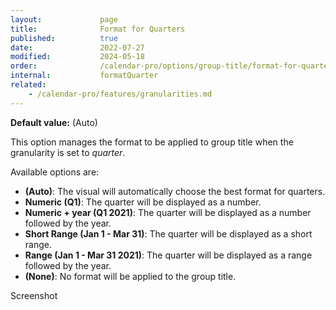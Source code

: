```yaml
---
layout:             page
title:              Format for Quarters
published:          true
date:               2022-07-27
modified:           2024-05-18
order:              /calendar-pro/options/group-title/format-for-quarters
internal:           formatQuarter
related:
    - /calendar-pro/features/granularities.md
---
```

**Default value:** (Auto)

This option manages the format to be applied to group title when the granularity is set to *quarter*.

Available options are:
- **(Auto)**: The visual will automatically choose the best format for quarters.
- **Numeric (Q1)**: The quarter will be displayed as a number.
- **Numeric + year (Q1 2021)**: The quarter will be displayed as a number followed by the year.
- **Short Range (Jan 1 - Mar 31)**: The quarter will be displayed as a short range.
- **Range (Jan 1 - Mar 31 2021)**: The quarter will be displayed as a range followed by the year.
- **(None)**: No format will be applied to the group title.

<todo>Screenshot</todo>